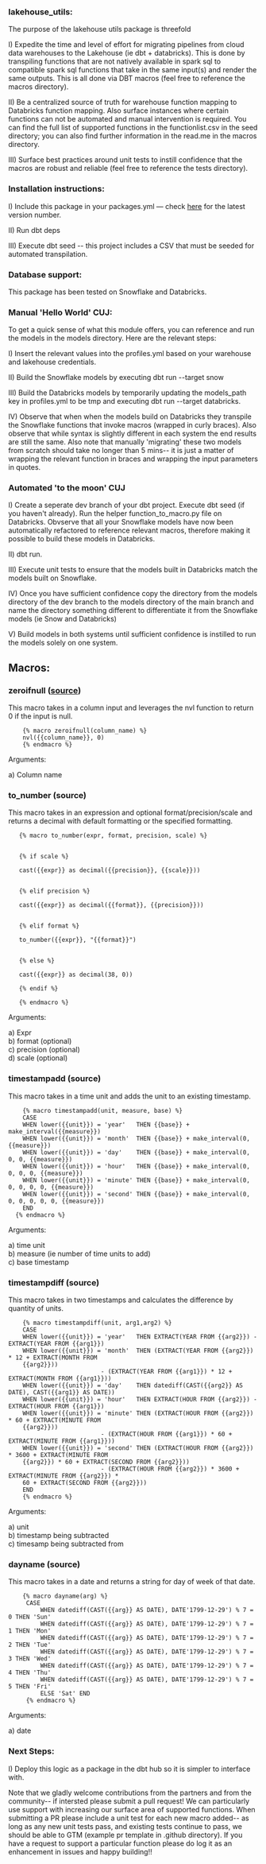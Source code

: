 ### lakehouse_utils:

The purpose of the lakehouse utils package is threefold 

I) Expedite the time and level of effort for migrating pipelines from cloud data warehouses to the Lakehouse  (ie dbt + databricks). This is done by transpiling functions that are not natively available in spark sql to compatible spark sql functions that take in the same input(s) and render the same outputs. This is all done via DBT macros (feel free to reference the macros directory).  

II) Be a centralized source of truth for warehouse function mapping to Databricks function mapping. Also surface instances where certain functions can not be automated and manual intervention is required. You can find the full list of supported functions in the functionlist.csv in the seed directory; you can also find further information in the read.me in the macros directory.  

III) Surface best practices around unit tests to instill confidence that the macros are robust and reliable (feel free to reference the tests directory). 

### Installation instructions:

I) Include this package in your packages.yml — check [here](https://github.com/rlsalcido24/lakehouse_utils/releases/tag/v0.1.1) for the latest version number.

II) Run dbt deps

III) Execute dbt seed -- this project includes a CSV that must be seeded for automated transpilation.

### Database support:

This package has been tested on Snowflake and Databricks.

### Manual 'Hello World' CUJ:  

To get a quick sense of what this module offers, you can reference and run the models in the models directory. Here are the relevant steps:  

I) Insert the relevant values into the profiles.yml based on your warehouse and lakehouse credentials.

II) Build the Snowflake models by executing dbt run --target snow 

III) Build the Databricks models by temporarily updating the models_path key in profiles.yml to be tmp and executing dbt run --target databricks.

IV) Observe that when when the models build on Databricks they transpile the Snowflake functions that invoke macros (wrapped in curly braces). Also observe that while syntax is slightly different in each system the end results are still the same. Also note that manually 'migrating' these two models from scratch should take no longer than 5 mins-- it is just a matter of wrapping the relevant function in braces and wrapping the input parameters in quotes. 

### Automated 'to the moon' CUJ 

I) Create a seperate dev branch of your dbt project. Execute dbt seed (if you haven't already). Run the helper function_to_macro.py file on Databricks. Obvserve that all your Snowflake models have now been automatically refactored to reference relevant macros, therefore making it possible to build these models in Databricks.

II) dbt run.

III) Execute unit tests to ensure that the models built in Databricks match the models built on Snowflake.

IV) Once you have sufficient confidence copy the directory from the models directory of the dev branch to the models directory of the main branch and name the directory something different to differentiate it from the Snowflake models (ie Snow and Databricks) 

V) Build models in both systems until sufficient confidence is instilled to run the models solely on one system.

## Macros:

### zeroifnull ([source](https://github.com/rlsalcido24/lakehouse_utils/blob/main/macros/zeroifnull.sql))

This macro takes in a column input and leverages the nvl function to return 0 if the input is null.
```
    {% macro zeroifnull(column_name) %}
    nvl({{column_name}}, 0)
    {% endmacro %}
```

Arguments:

a) Column name

### to_number (source)

This macro takes in an expression and optional format/precision/scale and returns a decimal with default formatting or the specified formatting.
```
   {% macro to_number(expr, format, precision, scale) %}


   {% if scale %}

   cast({{expr}} as decimal({{precision}}, {{scale}}))


   {% elif precision %}

   cast({{expr}} as decimal({{format}}, {{precision}}))


   {% elif format %}

   to_number({{expr}}, "{{format}}")


   {% else %}

   cast({{expr}} as decimal(38, 0))

   {% endif %}	

   {% endmacro %}
```

Arguments:

a) Expr <br>
b) format (optional) <br>
c) precision (optional) <br>
d) scale (optional) 

### timestampadd (source)

This macro takes in a time unit and adds the unit to an existing timestamp. 
```
    {% macro timestampadd(unit, measure, base) %}
    CASE 
    WHEN lower({{unit}}) = 'year'   THEN {{base}} + make_interval({{measure}})
    WHEN lower({{unit}}) = 'month'  THEN {{base}} + make_interval(0, {{measure}})
    WHEN lower({{unit}}) = 'day'    THEN {{base}} + make_interval(0, 0, 0, {{measure}})
    WHEN lower({{unit}}) = 'hour'   THEN {{base}} + make_interval(0, 0, 0, 0, {{measure}})
    WHEN lower({{unit}}) = 'minute' THEN {{base}} + make_interval(0, 0, 0, 0, 0, {{measure}})
    WHEN lower({{unit}}) = 'second' THEN {{base}} + make_interval(0, 0, 0, 0, 0, 0, {{measure}})
    END
  {% endmacro %}
```

Arguments:

a) time unit <br>
b) measure (ie number of time units to add) <br>
c) base timestamp

### timestampdiff (source)

This macro takes in two timestamps and calculates the difference by quantity of units.
```
    {% macro timestampdiff(unit, arg1,arg2) %}
    CASE 
    WHEN lower({{unit}}) = 'year'   THEN EXTRACT(YEAR FROM {{arg2}}) - EXTRACT(YEAR FROM {{arg1}})
    WHEN lower({{unit}}) = 'month'  THEN (EXTRACT(YEAR FROM {{arg2}}) * 12 + EXTRACT(MONTH FROM 
    {{arg2}}))
                          - (EXTRACT(YEAR FROM {{arg1}}) * 12 + EXTRACT(MONTH FROM {{arg1}}))
    WHEN lower({{unit}}) = 'day'    THEN datediff(CAST({{arg2}} AS DATE), CAST({{arg1}} AS DATE))
    WHEN lower({{unit}}) = 'hour'   THEN EXTRACT(HOUR FROM {{arg2}}) - EXTRACT(HOUR FROM {{arg1}})
    WHEN lower({{unit}}) = 'minute' THEN (EXTRACT(HOUR FROM {{arg2}}) * 60 + EXTRACT(MINUTE FROM 
    {{arg2}}))
                          - (EXTRACT(HOUR FROM {{arg1}}) * 60 + EXTRACT(MINUTE FROM {{arg1}}))
    WHEN lower({{unit}}) = 'second' THEN (EXTRACT(HOUR FROM {{arg2}}) * 3600 + EXTRACT(MINUTE FROM 
    {{arg2}}) * 60 + EXTRACT(SECOND FROM {{arg2}}))
                          - (EXTRACT(HOUR FROM {{arg2}}) * 3600 + EXTRACT(MINUTE FROM {{arg2}}) * 
    60 + EXTRACT(SECOND FROM {{arg2}}))
    END
    {% endmacro %}
```

Arguments:

a) unit <br>
b) timestamp being subtracted <br>
c) timesamp being subtracted from

### dayname (source)

This macro takes in a date and returns a string for day of week of that date.
```
    {% macro dayname(arg) %}
     CASE 
         WHEN datediff(CAST({{arg}} AS DATE), DATE'1799-12-29') % 7 = 0 THEN 'Sun'
         WHEN datediff(CAST({{arg}} AS DATE), DATE'1799-12-29') % 7 = 1 THEN 'Mon'
         WHEN datediff(CAST({{arg}} AS DATE), DATE'1799-12-29') % 7 = 2 THEN 'Tue'
         WHEN datediff(CAST({{arg}} AS DATE), DATE'1799-12-29') % 7 = 3 THEN 'Wed'
         WHEN datediff(CAST({{arg}} AS DATE), DATE'1799-12-29') % 7 = 4 THEN 'Thu'
         WHEN datediff(CAST({{arg}} AS DATE), DATE'1799-12-29') % 7 = 5 THEN 'Fri'
         ELSE 'Sat' END
     {% endmacro %}
```

Arguments:

a) date

### Next Steps: 

I) Deploy this logic as a package in the dbt hub so it is simpler to interface with.

Note that we gladly welcome contributions from the partners and from the community-- if intersted please submit a pull request! We can particularly use support with increasing our surface area of supported functions. When submitting a PR please include a unit test for each new macro added-- as long as any new unit tests pass, and existing tests continue to pass, we should be able to GTM (example pr template in .github directory). If you have a request to support a particular function please do log it as an enhancement in issues and happy building!!

